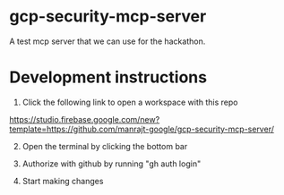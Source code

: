 # gcp-security-mcp-server
A test mcp server that we can use for the hackathon. 

# Development instructions
1. Click the following link to open a workspace with this repo

https://studio.firebase.google.com/new?template=https://github.com/manrajt-google/gcp-security-mcp-server/

2. Open the terminal by clicking the bottom bar

3. Authorize with github by running "gh auth login"

4. Start making changes